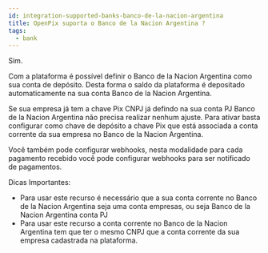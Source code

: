```yaml
---
id: integration-supported-banks-banco-de-la-nacion-argentina
title: OpenPix suporta o Banco de la Nacion Argentina ?
tags:
  - bank
---
```


Sim.

Com a plataforma é possível definir o Banco de la Nacion Argentina como sua conta de depósito. Desta forma o saldo da plataforma é depositado automaticamente na sua conta Banco de la Nacion Argentina.

Se sua empresa já tem a chave Pix CNPJ já defindo na sua conta PJ Banco de la Nacion Argentina não precisa realizar nenhum ajuste. Para ativar basta configurar como chave de depósito a chave Pix que está associada a conta corrente da sua empresa no Banco de la Nacion Argentina.

Você também pode configurar webhooks, nesta modalidade para cada pagamento recebido você pode configurar webhooks para ser notificado de pagamentos.

Dicas Importantes:

- Para usar este recurso é necessário que a sua conta corrente no Banco de la Nacion Argentina seja uma conta empresas, ou seja Banco de la Nacion Argentina conta PJ
- Para usar este recurso a conta corrente no Banco de la Nacion Argentina tem que ter o mesmo CNPJ que a conta corrente da sua empresa cadastrada na plataforma.
